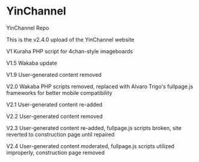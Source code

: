 # YinChannel

YinChannel Repo

This is the v2.4.0 upload of the YinChannel website



V1      Kuraha PHP script for 4chan-style imageboards

V1.5    Wakaba update

V1.9    User-generated content removed

V2.0    Wakaba PHP scripts removed, replaced with Alvaro Trigo's fullpage.js frameworks for better mobile compatibility

V2.1    User-generated content re-added

V2.2    User-generated content removed

V2.3    User-generated content re-added, fullpage.js scripts broken, site reverted to construction page until repaired

V2.4    User-generated content moderated, fullpage.js scripts utilized improperly, construction page removed 

